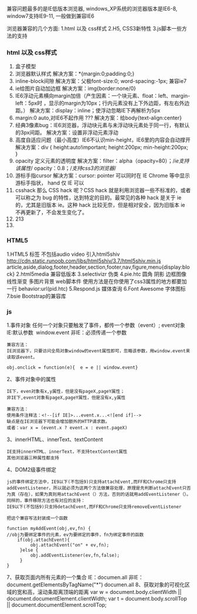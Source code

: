  兼容问题最多的是IE低版本浏览器, windows_XP系统的浏览器版本是IE6-8, window7支持IE9-11, 一般做到兼容IE6

浏览器兼容的几个方面:
1.html 以及 css样式
2.H5, CSS3新特性
3.js脚本一些方法的支持

### html 以及 css样式
1. 盒子模型
2. 浏览器默认样式
	解决方案：*{margin:0;padding:0;}
3. inline-block间隙
	解决方案：父极font-size:0; word-spacing:-1px; 兼容ie7
4. ie给图片自动加边框
	解决方案：img{border:none/0}
5. IE6浮动元素横向margin加倍（产生因素：一个块元素、float：left、margin-left：5px时 ，显示的margin为10px；行内元素没有上下外边距，有左右外边距。）
    解决方案：display：inline；使浮动忽略IE下再解析为5px
6. margin:0 auto,对IE6不起作用 ???
    解决方案：给body{text-align:center}
7. 经典3像素bug：IE6浏览器，浮动块元素与未浮动块元素处于同一行，有默认的3px间距。
    解决方案：设置非浮动元素浮动
8. 高度自适应问题（最小高度）IE6不认识min-height，IE6里的内容会自动撑开
    解决方案：div { height:auto!important; height:200px; min-height:200px; }
9. opacity 定义元素的透明度
    解决方案：filter：alpha（opacity=80）；/*ie支持该属性*/
	opacity：0.8；/*支持css3的浏览器*/
10. 游标手指cursor
    解决方案：cursor: pointer 可以同时在 IE Chrome 等中显示游标手指状， hand 仅 IE 可以
11. csshack
	那么 CSS hack 呢？CSS hack 就是利用浏览器一些不标准的，或者可以称之为 bug 的特性，达到特定的目的。最常见的各种 hack 是关于 ie 的，尤其是旧版本 ie。这种 hack 比较无奈，但是相对安全，因为旧版本 ie 不再更新了，不会发生变化了。
12. 213
13. 
### HTML5 
1.HTML5 标签 不包括audio video
	引入html5shiv
	http://cdn.static.runoob.com/libs/html5shiv/3.7/html5shiv.min.js
	article,aside,dialog,footer,header,section,footer,nav,figure,menu{display:block}
2.html5media 兼容低版本
3.selectivizr 伪类 
4.pie.htc 圆角 阴影 边框图像 线性渐变 多图片背景 web脚本件
	使用方法是在你使用了css3属性的地方都要加一行
	behavior:url(pid.htc)
5.Respond.js 媒体查询
6.Font Awesome 字体图标
7.bsie Bootstrap的兼容库



### js
1.事件对象
	任何一个对象只要触发了事件，都传一个参数（event）;
	event对象
	IE:默认参数  window.event
	非IE：必须传递一个参数
	
	兼容方法：
	IE浏览器下，只要访问全局对象window的event属性即可，忽略该参数，用window.event来读取该event。

	obj.onclick = function(e){	e = e || window.event}

2、事件对象中的属性
	
	IE下，even对象有x,y属性，但是没有pageX,pageY属性；
	非IE下,event对象有pageX,pageY属性，但是没有x,y属性
	
	兼容方法：
	使用条件注释法：<!--[if IE]>...event.x...<![end if]-->
	缺点是在IE浏览器下可能会增加额外的HTTP请求数。
	或者：var x = (event.x ? event.x : event.pageX)

3、innerHTML、innerText、textContent
	
	IE支持innerHTML、innerText，不支持textContent属性
	其他浏览器三种属性都支持

4、DOM2级事件绑定

	js的事件绑定方法中，IE9以下(不包括9)只支持attachEvent,而FF和Chrome只支持addEventListener，所以就必须为这两个方法做兼容处理，原理是先判断attachEvent只否为真（存在），如果为真则用attachEvent（）方法，否则的话就用addEventListener（）。
	同样的，事件移除方法也有对应的支持：
	IE9以下(不包括9)只支持detachEvent,而FF和Chrome只支持removeEventListener
	
	把这个兼容写法封装成一个函数

	function myAddEvent(obj,ev,fn) {
	//obj为要绑定事件的元素，ev为要绑定的事件，fn为绑定事件的函数
	    if(obj.attachEvent){
	         obj.attachEvent("on" + ev,fn);
	     }else {
	         obj.addEventListener(ev,fn,false);
	     }
	}

7、获取页面内所有元素的一个集合
	IE：documen.all
	非IE：document.getElementsByTagName("*")
	documen.all
8、获取对象的可视化区域的宽和高，滚动条距离顶端的距离
	var w = document.body.clientWidth || document.documentElement.clientWidth;
	var t = document.body.scrollTop || document.documentElement.scrollTop;

